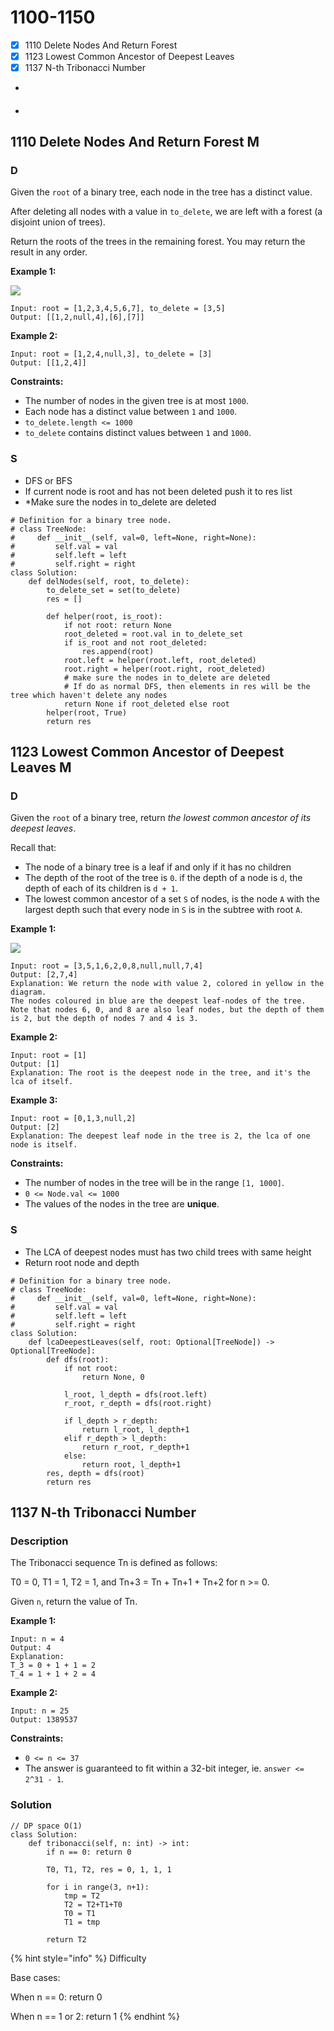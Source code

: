 # 1100-1150

* [x] 1110 Delete Nodes And Return Forest
* [x] 1123 Lowest Common Ancestor of Deepest Leaves
* [x] 1137 N-th Tribonacci Number
*
* ####

## 1110 Delete Nodes And Return Forest M

### D



Given the `root` of a binary tree, each node in the tree has a distinct value.

After deleting all nodes with a value in `to_delete`, we are left with a forest (a disjoint union of trees).

Return the roots of the trees in the remaining forest. You may return the result in any order.

&#x20;

**Example 1:**

![](https://assets.leetcode.com/uploads/2019/07/01/screen-shot-2019-07-01-at-53836-pm.png)

```
Input: root = [1,2,3,4,5,6,7], to_delete = [3,5]
Output: [[1,2,null,4],[6],[7]]
```

**Example 2:**

```
Input: root = [1,2,4,null,3], to_delete = [3]
Output: [[1,2,4]]
```

&#x20;

**Constraints:**

* The number of nodes in the given tree is at most `1000`.
* Each node has a distinct value between `1` and `1000`.
* `to_delete.length <= 1000`
* `to_delete` contains distinct values between `1` and `1000`.

### S

* DFS or BFS
* If current node is root and has not been deleted push it to res list
* \*Make sure the nodes in to\_delete are deleted

```
# Definition for a binary tree node.
# class TreeNode:
#     def __init__(self, val=0, left=None, right=None):
#         self.val = val
#         self.left = left
#         self.right = right
class Solution:
    def delNodes(self, root, to_delete):
        to_delete_set = set(to_delete)
        res = []

        def helper(root, is_root):
            if not root: return None
            root_deleted = root.val in to_delete_set
            if is_root and not root_deleted:
                res.append(root)
            root.left = helper(root.left, root_deleted)
            root.right = helper(root.right, root_deleted)
            # make sure the nodes in to_delete are deleted
            # If do as normal DFS, then elements in res will be the tree which haven't delete any nodes
            return None if root_deleted else root
        helper(root, True)
        return res

```

## 1123 Lowest Common Ancestor of Deepest Leaves M

### D

Given the `root` of a binary tree, return _the lowest common ancestor of its deepest leaves_.

Recall that:

* The node of a binary tree is a leaf if and only if it has no children
* The depth of the root of the tree is `0`. if the depth of a node is `d`, the depth of each of its children is `d + 1`.
* The lowest common ancestor of a set `S` of nodes, is the node `A` with the largest depth such that every node in `S` is in the subtree with root `A`.

&#x20;

**Example 1:**

![](https://s3-lc-upload.s3.amazonaws.com/uploads/2018/07/01/sketch1.png)

```
Input: root = [3,5,1,6,2,0,8,null,null,7,4]
Output: [2,7,4]
Explanation: We return the node with value 2, colored in yellow in the diagram.
The nodes coloured in blue are the deepest leaf-nodes of the tree.
Note that nodes 6, 0, and 8 are also leaf nodes, but the depth of them is 2, but the depth of nodes 7 and 4 is 3.
```

**Example 2:**

```
Input: root = [1]
Output: [1]
Explanation: The root is the deepest node in the tree, and it's the lca of itself.
```

**Example 3:**

```
Input: root = [0,1,3,null,2]
Output: [2]
Explanation: The deepest leaf node in the tree is 2, the lca of one node is itself.
```

&#x20;

**Constraints:**

* The number of nodes in the tree will be in the range `[1, 1000]`.
* `0 <= Node.val <= 1000`
* The values of the nodes in the tree are **unique**.

&#x20;

### S

* The LCA of deepest nodes must has two child trees with same height
* Return root node and depth&#x20;

```
# Definition for a binary tree node.
# class TreeNode:
#     def __init__(self, val=0, left=None, right=None):
#         self.val = val
#         self.left = left
#         self.right = right
class Solution:
    def lcaDeepestLeaves(self, root: Optional[TreeNode]) -> Optional[TreeNode]:
        def dfs(root):
            if not root:
                return None, 0
            
            l_root, l_depth = dfs(root.left)
            r_root, r_depth = dfs(root.right)
            
            if l_depth > r_depth:
                return l_root, l_depth+1
            elif r_depth > l_depth:
                return r_root, r_depth+1
            else:
                return root, l_depth+1
        res, depth = dfs(root)
        return res
```

## 1137 N-th Tribonacci Number

### Description

The Tribonacci sequence Tn is defined as follows:

T0 = 0, T1 = 1, T2 = 1, and Tn+3 = Tn + Tn+1 + Tn+2 for n >= 0.

Given `n`, return the value of Tn.

**Example 1:**

```
Input: n = 4
Output: 4
Explanation:
T_3 = 0 + 1 + 1 = 2
T_4 = 1 + 1 + 2 = 4
```

**Example 2:**

```
Input: n = 25
Output: 1389537
```

**Constraints:**

* `0 <= n <= 37`
* The answer is guaranteed to fit within a 32-bit integer, ie. `answer <= 2^31 - 1`.

### Solution

```
// DP space O(1)
class Solution:
    def tribonacci(self, n: int) -> int:
        if n == 0: return 0
        
        T0, T1, T2, res = 0, 1, 1, 1
        
        for i in range(3, n+1):
            tmp = T2
            T2 = T2+T1+T0
            T0 = T1
            T1 = tmp
        
        return T2
```

{% hint style="info" %}
Difficulty

Base cases:

When n == 0: return 0

When n == 1 or 2: return 1
{% endhint %}

